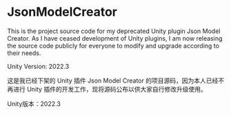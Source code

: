 # JsonModelCreator


This is the project source code for my deprecated Unity plugin Json Model Creator. As I have ceased development of Unity plugins, I am now releasing the source code publicly for everyone to modify and upgrade according to their needs.

Unity Version: 2022.3


这是我已经下架的 Unity 插件 Json Model Creator 的项目源码，因为本人已经不再进行 Unity 插件的开发工作，现将源码公布以供大家自行修改升级使用。

Unity版本：2022.3